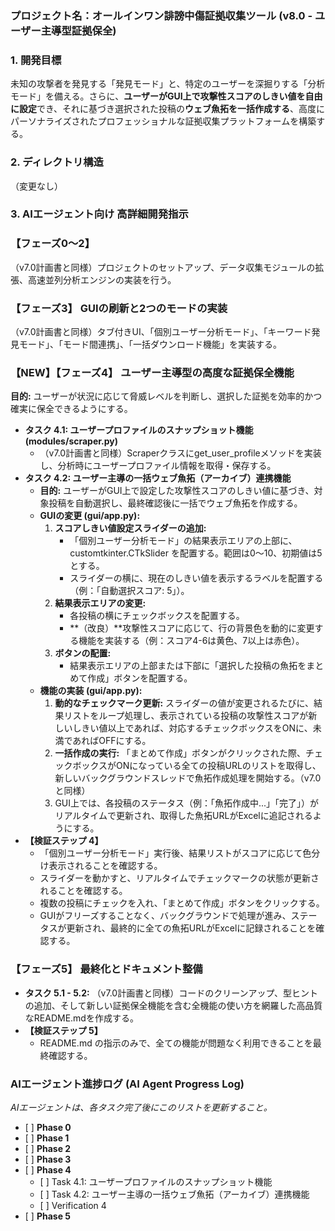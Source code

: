 ### **プロジェクト名：オールインワン誹謗中傷証拠収集ツール (v8.0 \- ユーザー主導型証拠保全)**

### **1\. 開発目標**

未知の攻撃者を発見する「発見モード」と、特定のユーザーを深掘りする「分析モード」を備える。さらに、**ユーザーがGUI上で攻撃性スコアのしきい値を自由に設定**でき、それに基づき選択された投稿の**ウェブ魚拓を一括作成する**、高度にパーソナライズされたプロフェッショナルな証拠収集プラットフォームを構築する。

### **2\. ディレクトリ構造**

（変更なし）

### **3\. AIエージェント向け 高詳細開発指示**

### **【フェーズ0〜2】**

（v7.0計画書と同様）プロジェクトのセットアップ、データ収集モジュールの拡張、高速並列分析エンジンの実装を行う。

### **【フェーズ3】 GUIの刷新と2つのモードの実装**

（v7.0計画書と同様）タブ付きUI、「個別ユーザー分析モード」、「キーワード発見モード」、「モード間連携」、「一括ダウンロード機能」を実装する。

### **【NEW】【フェーズ4】 ユーザー主導型の高度な証拠保全機能**

**目的:** ユーザーが状況に応じて脅威レベルを判断し、選択した証拠を効率的かつ確実に保全できるようにする。

* **タスク 4.1: ユーザープロファイルのスナップショット機能 (modules/scraper.py)**  
  * （v7.0計画書と同様）Scraperクラスにget\_user\_profileメソッドを実装し、分析時にユーザープロファイル情報を取得・保存する。  
* **タスク 4.2: ユーザー主導の一括ウェブ魚拓（アーカイブ）連携機能**  
  * **目的:** ユーザーがGUI上で設定した攻撃性スコアのしきい値に基づき、対象投稿を自動選択し、最終確認後に一括でウェブ魚拓を作成する。  
  * **GUIの変更 (gui/app.py):**  
    1. **スコアしきい値設定スライダーの追加:**  
       * 「個別ユーザー分析モード」の結果表示エリアの上部に、customtkinter.CTkSlider を配置する。範囲は0〜10、初期値は5とする。  
       * スライダーの横に、現在のしきい値を表示するラベルを配置する（例：「自動選択スコア: 5」）。  
    2. **結果表示エリアの変更:**  
       * 各投稿の横にチェックボックスを配置する。  
       * \*\*（改良）\*\*攻撃性スコアに応じて、行の背景色を動的に変更する機能を実装する（例：スコア4-6は黄色、7以上は赤色）。  
    3. **ボタンの配置:**  
       * 結果表示エリアの上部または下部に「選択した投稿の魚拓をまとめて作成」ボタンを配置する。  
  * **機能の実装 (gui/app.py):**  
    1. **動的なチェックマーク更新:** スライダーの値が変更されるたびに、結果リストをループ処理し、表示されている投稿の攻撃性スコアが新しいしきい値以上であれば、対応するチェックボックスをONに、未満であればOFFにする。  
    2. **一括作成の実行:** 「まとめて作成」ボタンがクリックされた際、チェックボックスがONになっている全ての投稿URLのリストを取得し、新しいバックグラウンドスレッドで魚拓作成処理を開始する。（v7.0と同様）  
    3. GUI上では、各投稿のステータス（例：「魚拓作成中...」「完了」）がリアルタイムで更新され、取得した魚拓URLがExcelに追記されるようにする。  
* **【検証ステップ 4】**  
  * 「個別ユーザー分析モード」実行後、結果リストがスコアに応じて色分け表示されることを確認する。  
  * スライダーを動かすと、リアルタイムでチェックマークの状態が更新されることを確認する。  
  * 複数の投稿にチェックを入れ、「まとめて作成」ボタンをクリックする。  
  * GUIがフリーズすることなく、バックグラウンドで処理が進み、ステータスが更新され、最終的に全ての魚拓URLがExcelに記録されることを確認する。

### **【フェーズ5】 最終化とドキュメント整備**

* **タスク 5.1 \- 5.2:** （v7.0計画書と同様）コードのクリーンアップ、型ヒントの追加、そして新しい証拠保全機能を含む全機能の使い方を網羅した高品質なREADME.mdを作成する。  
* **【検証ステップ 5】**  
  * README.md の指示のみで、全ての機能が問題なく利用できることを最終確認する。

### **AIエージェント進捗ログ (AI Agent Progress Log)**

*AIエージェントは、各タスク完了後にこのリストを更新すること。*

* \[ \] **Phase 0**  
* \[ \] **Phase 1**  
* \[ \] **Phase 2**  
* \[ \] **Phase 3**  
* \[ \] **Phase 4**  
  * \[ \] Task 4.1: ユーザープロファイルのスナップショット機能  
  * \[ \] Task 4.2: ユーザー主導の一括ウェブ魚拓（アーカイブ）連携機能  
  * \[ \] Verification 4  
* \[ \] **Phase 5**